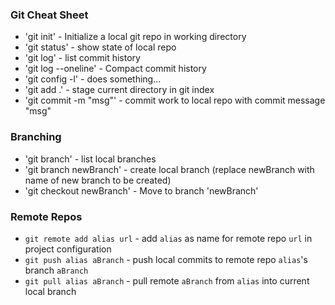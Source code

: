 ### Git Cheat Sheet

* 'git init' - Initialize a local git repo in working directory
* 'git status' - show state of local repo
* 'git log' - list commit history
* 'git log --oneline' - Compact commit history
* 'git config -l' - does something...
* 'git add .' - stage current directory in git index
* 'git commit -m "msg"' - commit work to local repo with commit message "msg"

### Branching
* 'git branch' - list local branches
* 'git branch newBranch' - create local branch (replace newBranch with name of new branch to be created)
* 'git checkout newBranch' - Move to branch 'newBranch'

### Remote Repos
* `git remote add alias url` - add `alias` as name for remote repo `url` in project configuration
* `git push alias aBranch` - push local commits to remote repo `alias`'s branch `aBranch`
* `git pull alias aBranch` - pull remote `aBranch` from `alias` into current local branch
